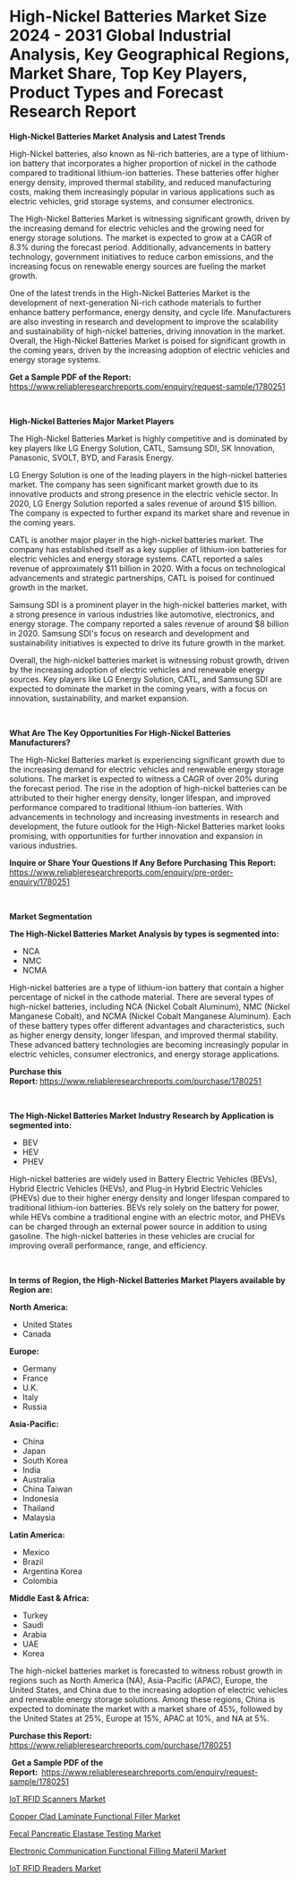 <p><h1>High-Nickel Batteries Market Size 2024 - 2031 Global Industrial Analysis, Key Geographical Regions, Market Share, Top Key Players, Product Types and Forecast Research Report</h1></p><p><strong>High-Nickel Batteries Market Analysis and Latest Trends</strong></p>
<p><p>High-Nickel batteries, also known as Ni-rich batteries, are a type of lithium-ion battery that incorporates a higher proportion of nickel in the cathode compared to traditional lithium-ion batteries. These batteries offer higher energy density, improved thermal stability, and reduced manufacturing costs, making them increasingly popular in various applications such as electric vehicles, grid storage systems, and consumer electronics.</p><p>The High-Nickel Batteries Market is witnessing significant growth, driven by the increasing demand for electric vehicles and the growing need for energy storage solutions. The market is expected to grow at a CAGR of 8.3% during the forecast period. Additionally, advancements in battery technology, government initiatives to reduce carbon emissions, and the increasing focus on renewable energy sources are fueling the market growth.</p><p>One of the latest trends in the High-Nickel Batteries Market is the development of next-generation Ni-rich cathode materials to further enhance battery performance, energy density, and cycle life. Manufacturers are also investing in research and development to improve the scalability and sustainability of high-nickel batteries, driving innovation in the market. Overall, the High-Nickel Batteries Market is poised for significant growth in the coming years, driven by the increasing adoption of electric vehicles and energy storage systems.</p></p>
<p><strong>Get a Sample PDF of the Report:&nbsp;</strong> <a href="https://www.reliableresearchreports.com/enquiry/request-sample/1780251">https://www.reliableresearchreports.com/enquiry/request-sample/1780251</a></p>
<p>&nbsp;</p>
<p><strong>High-Nickel Batteries Major Market Players</strong></p>
<p><p>The High-Nickel Batteries Market is highly competitive and is dominated by key players like LG Energy Solution, CATL, Samsung SDI, SK Innovation, Panasonic, SVOLT, BYD, and Farasis Energy. </p><p>LG Energy Solution is one of the leading players in the high-nickel batteries market. The company has seen significant market growth due to its innovative products and strong presence in the electric vehicle sector. In 2020, LG Energy Solution reported a sales revenue of around $15 billion. The company is expected to further expand its market share and revenue in the coming years.</p><p>CATL is another major player in the high-nickel batteries market. The company has established itself as a key supplier of lithium-ion batteries for electric vehicles and energy storage systems. CATL reported a sales revenue of approximately $11 billion in 2020. With a focus on technological advancements and strategic partnerships, CATL is poised for continued growth in the market.</p><p>Samsung SDI is a prominent player in the high-nickel batteries market, with a strong presence in various industries like automotive, electronics, and energy storage. The company reported a sales revenue of around $8 billion in 2020. Samsung SDI's focus on research and development and sustainability initiatives is expected to drive its future growth in the market.</p><p>Overall, the high-nickel batteries market is witnessing robust growth, driven by the increasing adoption of electric vehicles and renewable energy sources. Key players like LG Energy Solution, CATL, and Samsung SDI are expected to dominate the market in the coming years, with a focus on innovation, sustainability, and market expansion.</p></p>
<p>&nbsp;</p>
<p><strong>What Are The Key Opportunities For High-Nickel Batteries Manufacturers?</strong></p>
<p><p>The High-Nickel Batteries market is experiencing significant growth due to the increasing demand for electric vehicles and renewable energy storage solutions. The market is expected to witness a CAGR of over 20% during the forecast period. The rise in the adoption of high-nickel batteries can be attributed to their higher energy density, longer lifespan, and improved performance compared to traditional lithium-ion batteries. With advancements in technology and increasing investments in research and development, the future outlook for the High-Nickel Batteries market looks promising, with opportunities for further innovation and expansion in various industries.</p></p>
<p><strong>Inquire or Share Your Questions If Any Before Purchasing This Report:</strong> <a href="https://www.reliableresearchreports.com/enquiry/pre-order-enquiry/1780251">https://www.reliableresearchreports.com/enquiry/pre-order-enquiry/1780251</a></p>
<p>&nbsp;</p>
<p><strong>Market Segmentation</strong></p>
<p><strong>The High-Nickel Batteries Market Analysis by types is segmented into:</strong></p>
<p><ul><li>NCA</li><li>NMC</li><li>NCMA</li></ul></p>
<p><p>High-nickel batteries are a type of lithium-ion battery that contain a higher percentage of nickel in the cathode material. There are several types of high-nickel batteries, including NCA (Nickel Cobalt Aluminum), NMC (Nickel Manganese Cobalt), and NCMA (Nickel Cobalt Manganese Aluminum). Each of these battery types offer different advantages and characteristics, such as higher energy density, longer lifespan, and improved thermal stability. These advanced battery technologies are becoming increasingly popular in electric vehicles, consumer electronics, and energy storage applications.</p></p>
<p><strong>Purchase this Report:&nbsp;</strong><a href="https://www.reliableresearchreports.com/purchase/1780251">https://www.reliableresearchreports.com/purchase/1780251</a></p>
<p>&nbsp;</p>
<p><strong>The High-Nickel Batteries Market Industry Research by Application is segmented into:</strong></p>
<p><ul><li>BEV</li><li>HEV</li><li>PHEV</li></ul></p>
<p><p>High-nickel batteries are widely used in Battery Electric Vehicles (BEVs), Hybrid Electric Vehicles (HEVs), and Plug-in Hybrid Electric Vehicles (PHEVs) due to their higher energy density and longer lifespan compared to traditional lithium-ion batteries. BEVs rely solely on the battery for power, while HEVs combine a traditional engine with an electric motor, and PHEVs can be charged through an external power source in addition to using gasoline. The high-nickel batteries in these vehicles are crucial for improving overall performance, range, and efficiency.</p></p>
<p>&nbsp;</p>
<p><strong>In terms of Region, the High-Nickel Batteries Market Players available by Region are:</strong></p>
<p>
    <p> <strong> North America: </strong>
        <ul>
            <li>United States</li>
            <li>Canada</li>
        </ul>
        </p> 
    <p> <strong> Europe: </strong>
        <ul>
            <li>Germany</li>
            <li>France</li>
            <li>U.K.</li>
            <li>Italy</li>
            <li>Russia</li>
        </ul>
        </p> 
    <p> <strong> Asia-Pacific: </strong>
        <ul>
            <li>China</li>
            <li>Japan</li>
            <li>South Korea</li>
            <li>India</li>
            <li>Australia</li>
            <li>China Taiwan</li>
            <li>Indonesia</li>
            <li>Thailand</li>
            <li>Malaysia</li>
        </ul>
        </p> 
    <p> <strong> Latin America: </strong>
        <ul>
            <li>Mexico</li>
            <li>Brazil</li>
            <li>Argentina Korea</li>
            <li>Colombia</li>
        </ul>
        </p> 
    <p> <strong> Middle East & Africa: </strong>
        <ul>
            <li>Turkey</li>
            <li>Saudi</li>
            <li>Arabia</li>
            <li>UAE</li>
            <li>Korea</li>
        </ul>
    </p>
    </p>
<p><p>The high-nickel batteries market is forecasted to witness robust growth in regions such as North America (NA), Asia-Pacific (APAC), Europe, the United States, and China due to the increasing adoption of electric vehicles and renewable energy storage solutions. Among these regions, China is expected to dominate the market with a market share of 45%, followed by the United States at 25%, Europe at 15%, APAC at 10%, and NA at 5%.</p></p>
<p><strong>Purchase this Report: </strong><a href="https://www.reliableresearchreports.com/purchase/1780251">https://www.reliableresearchreports.com/purchase/1780251</a></p>
<p>&nbsp;<strong>Get a Sample PDF of the Report:&nbsp;&nbsp;</strong><a href="https://www.reliableresearchreports.com/enquiry/request-sample/1780251">https://www.reliableresearchreports.com/enquiry/request-sample/1780251</a></p>
<p><strong></strong></p>
<p><p><a href="https://issuu.com/reportprime-2/docs/iot-rfid-scanners-market-size-2030.pptx">IoT RFID Scanners Market</a></p><p><a href="https://github.com/changoleonlaverguenzanoexiste/Market-Research-Report-List-2/blob/main/copper-clad-laminate-functional-filler-market.md">Copper Clad Laminate Functional Filler Market</a></p><p><a href="https://github.com/danielneavesallisons03mba/Market-Research-Report-List-1/blob/main/fecal-pancreatic-elastase-testing-market.md">Fecal Pancreatic Elastase Testing Market</a></p><p><a href="https://github.com/dimitrishawkinswaynenp91rgz/Market-Research-Report-List-1/blob/main/electronic-communication-functional-filling-materil-market.md">Electronic Communication Functional Filling Materil Market</a></p><p><a href="https://issuu.com/reportprime-2/docs/iot-rfid-readers-market-size-2030.pptx">IoT RFID Readers Market</a></p></p>